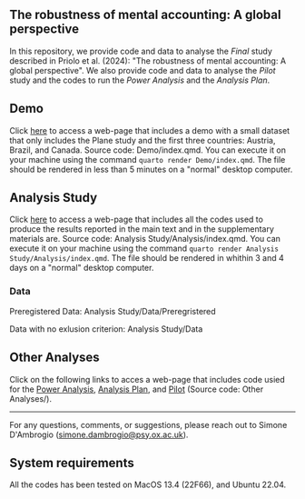 ## The robustness of mental accounting: A global perspective

In this repository, we provide code and data to analyse the *Final* study described in Priolo et al. (2024): "The robustness of mental accounting: A global perspective". We also provide code and data to analyse the *Pilot* study and the codes to run the *Power Analysis* and the *Analysis Plan*.

## Demo
Click [here](https://run.pavlovia.org/simonedambrogio/mmar-demo/) to access a web-page that includes a demo with a small dataset that only includes the Plane study and the first three countries: Austria, Brazil, and Canada. Source code: Demo/index.qmd. You can execute it on your machine using the command ``` quarto render Demo/index.qmd ```. The file should be rendered in less than 5 minutes on a "normal" desktop computer.

## Analysis Study

Click [here](https://run.pavlovia.org/simonedambrogio/mmar-analysis/) to access a web-page that includes all the codes used to produce the results reported in the main text and in the supplementary materials are. 
Source code: Analysis Study/Analysis/index.qmd. You can execute it on your machine using the command ``` quarto render Analysis Study/Analysis/index.qmd ```. The file should be rendered in whithin 3 and 4 days on a "normal" desktop computer.

### Data 

Preregistered Data: Analysis Study/Data/Preregristered

Data with no exlusion criterion: Analysis Study/Data

## Other Analyses
Click on the following links to acces a web-page that includes code usied for the [Power Analysis](https://run.pavlovia.org/simonedambrogio/research-record-mental-account-replication/Power%20Analysis.html), [Analysis Plan](https://run.pavlovia.org/simonedambrogio/research-record-mental-account-replication/Analysis%20Plan.html), and [Pilot](https://run.pavlovia.org/simonedambrogio/research-record-mental-account-replication/Compare%20Pilot%20Version.html) (Source code: Other Analyses/).

---

For any questions, comments, or suggestions, please reach out to Simone D'Ambrogio (simone.dambrogio@psy.ox.ac.uk).

## System requirements

All the codes has been tested on MacOS 13.4 (22F66), and Ubuntu 22.04.
